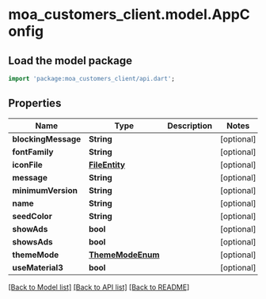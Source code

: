 # moa_customers_client.model.AppConfig

## Load the model package
```dart
import 'package:moa_customers_client/api.dart';
```

## Properties
Name | Type | Description | Notes
------------ | ------------- | ------------- | -------------
**blockingMessage** | **String** |  | [optional] 
**fontFamily** | **String** |  | [optional] 
**iconFile** | [**FileEntity**](FileEntity.md) |  | [optional] 
**message** | **String** |  | [optional] 
**minimumVersion** | **String** |  | [optional] 
**name** | **String** |  | [optional] 
**seedColor** | **String** |  | [optional] 
**showAds** | **bool** |  | [optional] 
**showsAds** | **bool** |  | [optional] 
**themeMode** | [**ThemeModeEnum**](ThemeModeEnum.md) |  | [optional] 
**useMaterial3** | **bool** |  | [optional] 

[[Back to Model list]](../README.md#documentation-for-models) [[Back to API list]](../README.md#documentation-for-api-endpoints) [[Back to README]](../README.md)



